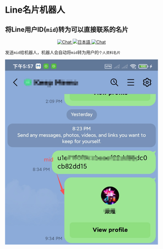 # Line名片机器人

## 将Line用户ID(`mid`)转为可以直接联系的名片

<p align="center">
<a href="./readme_en.md" target="_blank">
<img src="https://img.shields.io/badge/English-012265?&color=012265&sanitize=true" alt="Chat"/>
</a>
<a href="./readme_jp.md" target="_blank">
<img src="https://img.shields.io/badge/%E6%97%A5%E6%9C%AC%E8%AA%9E-e71b24?&color=e71b24&sanitize=true" alt="日本語"/>
</a>
<a href="https://t.me/jenkins_pro" target="_blank">
<img src="https://img.shields.io/badge/%40jenkins__pro-25a4e3?logo=telegram&logoColor=white&sanitize=true" alt="Chat"/>
</a>
</p>


发送`mid`给机器人，机器人会自动将`mid`转为用户的`个人资料名片`

![Line名片机器人](./docs/screenshot/img.png)